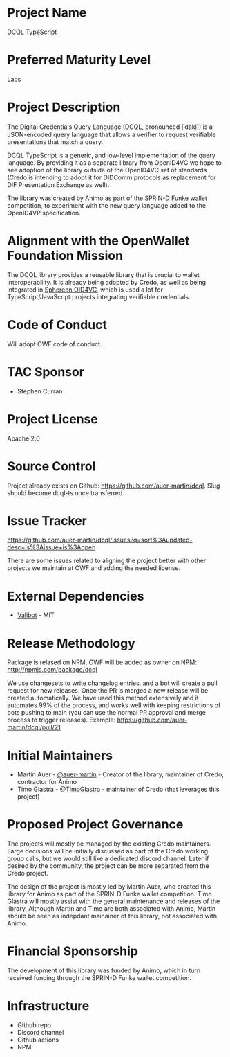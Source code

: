 # Project Name

DCQL TypeScript

# Preferred Maturity Level

Labs

# Project Description

The Digital Credentials Query Language (DCQL, pronounced [ˈdakl̩]) is a JSON-encoded query language that allows a verifier to request verifiable presentations that match a query.

DCQL TypeScript is a generic, and low-level implementation of the query language. By providing it as a separate library from OpenID4VC we hope to see adoption of the library outside of the OpenID4VC set of standards (Credo is intending to adopt it for DIDComm protocols as replacement for DIF Presentation Exchange as well).

The library was created by Animo as part of the SPRIN-D Funke wallet competition, to experiment with the new query language added to the OpenID4VP specification.

# Alignment with the OpenWallet Foundation Mission

The DCQL library provides a reusable library that is crucial to wallet interoperability. It is already being adopted by Credo, as well as being integrated in [Sphereon OID4VC](https://github.com/Sphereon-Opensource/OID4VC/pull/171), which is used a lot for TypeScript/JavaScript projects integrating verifiable credentials.

# Code of Conduct

Will adopt OWF code of conduct.

# TAC Sponsor

- Stephen Curran

# Project License

Apache 2.0

# Source Control

Project already exists on Github: https://github.com/auer-martin/dcql. Slug should become dcql-ts once transferred.

# Issue Tracker

https://github.com/auer-martin/dcql/issues?q=sort%3Aupdated-desc+is%3Aissue+is%3Aopen

There are some issues related to aligning the project better with other projects we maintain at OWF and adding the needed license.

# External Dependencies

- [Valibot](https://github.com/fabian-hiller/valibot) - MIT

# Release Methodology

Package is relased on NPM, OWF will be added as owner on NPM: http://npmjs.com/package/dcql

We use changesets to write changelog entries, and a bot will create a pull request for new releases. Once the PR is merged a new release will be created automatically. We have used this method extensively and it automates 99% of the process, and works well with keeping restrictions of bots pushing to main (you can use the normal PR approval and merge process to trigger releases). Example: https://github.com/auer-martin/dcql/pull/21

# Initial Maintainers

- Martin Auer - [@auer-martin](https://github.com/auer-martin) - Creator of the library, maintainer of Credo, contractor for Animo
- Timo Glastra - [@TimoGlastra](https://github.com/TimoGlastra) - maintainer of Credo (that leverages this project)

# Proposed Project Governance

The projects will mostly be managed by the existing Credo maintainers. Large decisions will be initially discussed as part of the Credo working group calls, but we would still like a dedicated discord channel. Later if desired by the community, the project can be more separated from the Credo project.

The design of the project is mostly led by Martin Auer, who created this library for Animo as part of the SPRIN-D Funke wallet competition. Timo Glastra will mostly assist with the general maintenance and releases of the library. Although Martin and Timo are both associated with Animo, Martin should be seen as indepdant mainainer of this library, not associated with Animo.

# Financial Sponsorship

The development of this library was funded by Animo, which in turn received funding through the SPRIN-D Funke wallet competition.

# Infrastructure

- Github repo
- Discord channel
- Github actions
- NPM
